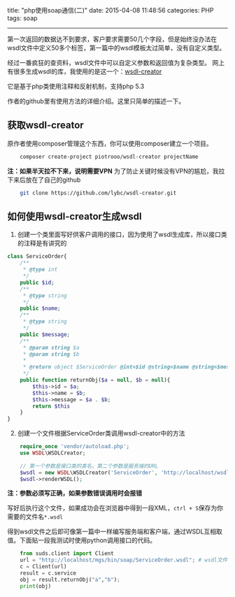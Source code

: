 title: "php使用soap通信(二)"
date: 2015-04-08 11:48:56
categories: PHP
tags: soap

---
<!-- toc -->
第一次返回的数据达不到要求，客户要求需要50几个字段，但是始终没办法在wsdl文件中定义50多个标签，第一篇中的wsdl模板太过简单，没有自定义类型。
<!--more-->

经过一番疯狂的查资料，wsdl文件中可以自定义参数和返回值为复杂类型。
网上有很多生成wsdl的库，我使用的是这一个：[wsdl-creator](https://github.com/piotrooo/wsdl-creator)

它是基于php类使用注释和反射机制，支持php 5.3

作者的github里有使用方法的详细介绍。这里只简单的描述一下。

## 获取wsdl-creator
原作者使用composer管理这个东西，你可以使用composer建立一个项目。
```bash
	composer create-project piotrooo/wsdl-creator projectName
```
**注：如果半天拉不下来，说明需要VPN**
为了防止关键时候没有VPN的尴尬，我拉下来后放在了自己的github
```bash
	git clone https://github.com/lybc/wsdl-creator.git
```


## 如何使用wsdl-creator生成wsdl
1. 创建一个类里面写好供客户调用的接口，因为使用了wsdl生成库，所以接口类的注释是有讲究的
```php
class ServiceOrder{
    /**
     * @type int
     */
    public $id;
    /**
     * @type string
     */
    public $name;
    /**
     * @type string
     */
    public $message;
    /**
     * @param string $a
     * @param string $b
     *
     * @return object $ServiceOrder @int=$id @string=$name @string=$message
     */
    public function returnObj($a = null, $b = null){
        $this->id = $a;
        $this->name = $b;
        $this->message = $a . $b;
        return $this
    }
}
```
2. 创建一个文件根据ServiceOrder类调用wsdl-creator中的方法
```php
	require_once 'vendor/autoload.php';
	use WSDL\WSDLCreator;
    
    // 第一个参数是接口类的类名，第二个参数是服务端的URL
    $wsdl = new WSDL\WSDLCreator('ServiceOrder', 'http://localhost/wsdl-creator/ServiceOrderServer.php');
    $wsdl->renderWSDL();
```
**注：参数必须写正确，如果参数错误调用时会报错**

写好后执行这个文件，如果成功会在浏览器中得到一段XML，`ctrl + S`保存为你需要的文件名`*.wsdl`

得到wsdl文件之后即可像第一篇中一样编写服务端和客户端，通过WSDL互相取值。下面贴一段我测试时使用python调用接口的代码。
```python
	from suds.client import Client
    url = "http://localhost/mgs/bin/soap/ServiceOrder.wsdl"; # wsdl文件路径
    c = Client(url)
    result = c.service
    obj = result.returnObj("a","b");
    print(obj)
```
